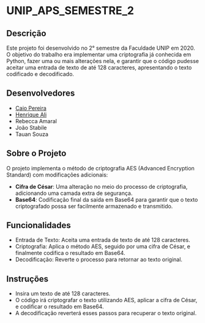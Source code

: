 # UNIP_APS_SEMESTRE_2
## Descrição
Este projeto foi desenvolvido no 2° semestre da Faculdade UNIP em 2020. O objetivo do trabalho era implementar uma criptografia já conhecida em Python, fazer uma ou mais alterações nela, e garantir que o código pudesse aceitar uma entrada de texto de até 128 caracteres, apresentando o texto codificado e decodificado.

## Desenvolvedores
* [Caio Pereira](https://github.com/Caio-Pereira)
* [Henrique Ali](https://github.com/Henrique-Ali?tab=repositories)
* Rebecca Amaral
* João Stabile
* Tauan Souza
  
## Sobre o Projeto
O projeto implementa o método de criptografia AES (Advanced Encryption Standard) com modificações adicionais:

* **Cifra de César**: Uma alteração no meio do processo de criptografia, adicionando uma camada extra de segurança.
* **Base64**: Codificação final da saída em Base64 para garantir que o texto criptografado possa ser facilmente armazenado e transmitido.
  
## Funcionalidades
* Entrada de Texto: Aceita uma entrada de texto de até 128 caracteres.
* Criptografia: Aplica o método AES, seguido por uma cifra de César, e finalmente codifica o resultado em Base64.
* Decodificação: Reverte o processo para retornar ao texto original.

## Instruções
* Insira um texto de até 128 caracteres.
* O código irá criptografar o texto utilizando AES, aplicar a cifra de César, e codificar o resultado em Base64.
* A decodificação reverterá esses passos para recuperar o texto original.
